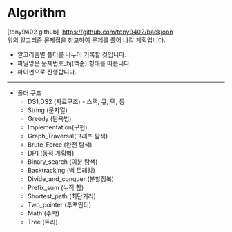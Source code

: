 # Algorithm

[tony9402 github]&nbsp;&nbsp;<https://github.com/tony9402/baekjoon> </br> 위의 알고리즘 문제집을 참고하여 문제를 풀어 나갈 계획입니다.
</br>

* 알고리즘별 폴더를 나누어 기록할 것입니다.
* 파일명은 문제번호_bj(백준) 형태를 따릅니다.
* 파이썬으로 진행합니다.

-------------------------------------------------------
* 폴더 구조
    * DS1,DS2 (자료구조) - 스택, 큐, 덱, 등
    * String (문자열)
    * Greedy (탐욕법)
    * Implementation(구현)
    * Graph_Traversal(그래프 탐색)
    * Brute_Force (완전 탐색)
    * DP1 (동적 계획법)
    * Binary_search (이분 탐색)
    * Backtracking (백 트래킹)
    * Divide_and_conquer (분할정복)
    * Prefix_sum (누적 합)
    * Shortest_path (최단거리)
    * Two_pointer (투포인터)
    * Math (수학)
    * Tree (트리)